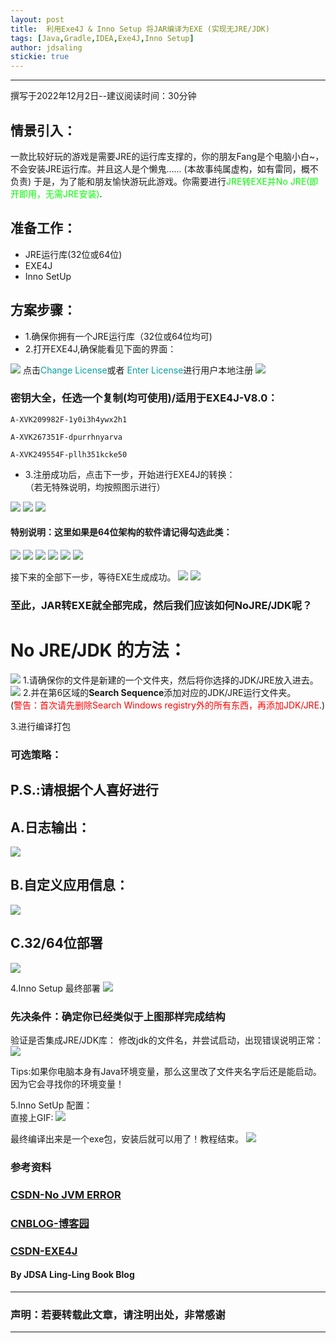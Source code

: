 ```yaml
---
layout: post
title:  利用Exe4J & Inno Setup 将JAR编译为EXE (实现无JRE/JDK)
tags: [Java,Gradle,IDEA,Exe4J,Inno Setup]
author: jdsaling
stickie: true
---
```


---
撰写于2022年12月2日--建议阅读时间：30分钟
## 情景引入：
一款比较好玩的游戏是需要JRE的运行库支撑的，你的朋友Fang是个电脑小白~，不会安装JRE运行库。并且这人是个懒鬼……  (本故事纯属虚构，如有雷同，概不负责)
于是，为了能和朋友愉快游玩此游戏。你需要进行<font color="##00ff00">JRE转EXE并No JRE(即开即用，无需JRE安装)</font>.

## 准备工作：
* JRE运行库(32位或64位)
* EXE4J
* Inno SetUp

## 方案步骤：
* 1.确保你拥有一个JRE运行库（32位或64位均可)
* 2.打开EXE4J,确保能看见下面的界面：
<img src="https://jdsalingzx.top/assets/img/exe4j/Exe4j1.png">
点击<font color="##689f0a">Change License</font>或者 <font color="##689f0a">Enter License</font>进行用户本地注册
<img src="https://jdsalingzx.top/assets/img/exe4j/Exe4j2.png">

### 密钥大全，任选一个复制(均可使用)/适用于EXE4J-V8.0：

~~~log
A-XVK209982F-1y0i3h4ywx2h1
~~~
~~~log
A-XVK267351F-dpurrhnyarva
~~~
~~~log
A-XVK249554F-pllh351kcke50
~~~

* 3.注册成功后，点击下一步，开始进行EXE4J的转换：  
（若无特殊说明，均按照图示进行）
<img src="https://jdsalingzx.top/assets/img/exe4j/Exe4j3.png">
<img src="https://jdsalingzx.top/assets/img/exe4j/Exe4j4.png">
<img src="https://jdsalingzx.top/assets/img/exe4j/Exe4j5.png">

#### 特别说明：这里如果是64位架构的软件请记得勾选此类：

<img src="https://jdsalingzx.top/assets/img/exe4j/Exe4j6.png">
<img src="https://jdsalingzx.top/assets/img/exe4j/Exe4j7.png">
<img src="https://jdsalingzx.top/assets/img/exe4j/Exe4j8.png">
<img src="https://jdsalingzx.top/assets/img/exe4j/Exe4j9.png">
<img src="https://jdsalingzx.top/assets/img/exe4j/Exe4j10.png">
<img src="https://jdsalingzx.top/assets/img/exe4j/Exe4j11.png">

接下来的全部下一步，等待EXE生成成功。
<img src="https://jdsalingzx.top/assets/img/exe4j/Exe4j12.png">
<img src="https://jdsalingzx.top/assets/img/exe4j/Exe4j13.png">

### 至此，JAR转EXE就全部完成，然后我们应该如何NoJRE/JDK呢？

# No JRE/JDK 的方法：
<img src="https://jdsalingzx.top/assets/img/exe4j/Exe4j14.png">
1.请确保你的文件是新建的一个文件夹，然后将你选择的JDK/JRE放入进去。

<img src="https://jdsalingzx.top/assets/img/exe4j/Exe4j15.png">
2.并在第6区域的<font style="font-weight:700">Search Sequence</font>添加对应的JDK/JRE运行文件夹。<br>
<span>(<font color="##ff0000">警告：首次请先删除Search Windows registry外的所有东西，再添加JDK/JRE</font>.)</span>

3.进行编译打包

### 可选策略：
## P.S.:请根据个人喜好进行

## A.日志输出：
<img src="https://jdsalingzx.top/assets/img/exe4j/Exe4j16.png">

## B.自定义应用信息：
<img src="https://jdsalingzx.top/assets/img/exe4j/Exe4j17.png">

## C.32/64位部署
<img src="https://jdsalingzx.top/assets/img/exe4j/Exe4j18.png">

4.Inno Setup 最终部署
<img src="https://jdsalingzx.top/assets/img/exe4j/Exe4j19.png">

### 先决条件：确定你已经类似于上图那样完成结构

验证是否集成JRE/JDK库：
修改jdk的文件名，并尝试启动，出现错误说明正常：
<img src="https://jdsalingzx.top/assets/img/exe4j/Exe4j20.png">

Tips:如果你电脑本身有Java环境变量，那么这里改了文件夹名字后还是能启动。因为它会寻找你的环境变量！

5.Inno SetUp 配置：  
直接上GIF:
<img src="https://jdsalingzx.top/assets/img/exe4j/IS.gif">

最终编译出来是一个exe包，安装后就可以用了！教程结束。
<img src="https://jdsalingzx.top/assets/img/exe4j/end.gif">

### 参考资料
### [CSDN-No JVM ERROR](https://blog.csdn.net/qq_28114615/article/details/94402156)
### [CNBLOG-博客园](https://www.cnblogs.com/ococo/p/15875003.html)
### [CSDN-EXE4J](https://blog.csdn.net/wff900703/article/details/99960723)


#### By JDSA Ling-Ling Book Blog

---
### 声明：若要转载此文章，请注明出处，非常感谢
---